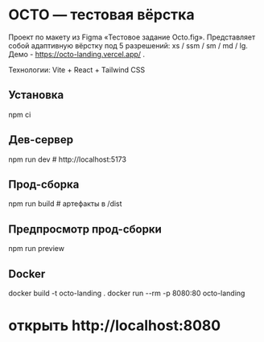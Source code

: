 # OCTO — тестовая вёрстка

Проект по макету из Figma «Тестовое задание Octo.fig». 
Представляет собой адаптивную вёрстку под 5 разрешений: xs / ssm / sm / md / lg.
Демо - https://octo-landing.vercel.app/ .

Технологии: Vite + React + Tailwind CSS
 
## Установка
npm ci

## Дев-сервер
npm run dev   # http://localhost:5173

## Прод-сборка
npm run build   # артефакты в /dist

## Предпросмотр прод-сборки
npm run preview

## Docker
docker build -t octo-landing .
docker run --rm -p 8080:80 octo-landing
# открыть http://localhost:8080
